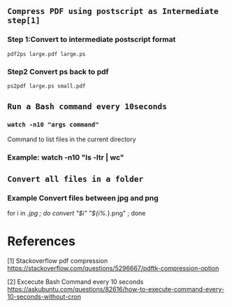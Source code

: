 

## ``` Compress PDF using postscript as Intermediate step[1] ```

### Step 1:Convert to intermediate postscript format
`pdf2ps large.pdf large.ps`


### Step2 Convert ps back to pdf
`ps2pdf large.ps small.pdf`



## ``` Run a Bash command every 10seconds ```

### ```watch -n10 "args command"```

Command to list files in the current directory
### Example: watch -n10 "ls -ltr | wc"




## ``` Convert all files in a folder ```
###  Example Convert files between jpg and png
for i in *.jpg ; do convert "$i" "${i%.*}.png" ; done




# References

[1] Stackoverflow pdf compression  
https://stackoverflow.com/questions/5296667/pdftk-compression-option

[2] Excecute Bash Command every 10 seconds
https://askubuntu.com/questions/82616/how-to-execute-command-every-10-seconds-without-cron

